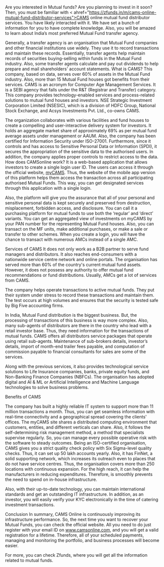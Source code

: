 Are you interested in Mutual funds? Are you planning to invest in it soon? Then, you must be familiar with < ahref="https://zfunds.in/m/cams-online-mutual-fund-distributor-services">CAMS online mutual fund distributor services</a>. You have likely interacted with it. We have set a bunch of information for you to have complete knowledge. Also, you will be amazed to learn about India’s most preferred Mutual Fund transfer agency. 

Generally, a transfer agency is an organisation that Mutual Fund companies and other financial institutions use widely. They use it to record transactions and maintain these records. Essentially, transfer agents help maintain records of securities buying-selling within funds in the Mutual Fund industry. Also, some transfer agents calculate and pay out dividends to help prepare and mail shareholders' account statements.
What is CAMS?
This company, based on data, serves over 60% of assets in the Mutual Fund industry. Also, more than 15 Mutual Fund houses got benefits from their services. CAMS is an acronym for Computer Age Management Services. It is a SEBI agency that falls under the R&T (Registrar and Transfer) category. This company provides technology-enabled services and process-related solutions to mutual fund houses and investors. NSE Strategic Investment Corporation Limited (NSESIC), which is a division of HDFC Group, National Stock Exchange, and Acsys Investments Pvt. Ltd., co-owns CAMS. 

The organization collaborates with various facilities and fund houses to create a compelling and user-interactive delivery system for investors. It holds an aggregate market share of approximately 69% as per mutual fund average assets under management or AAUM. Also, the company has been certified for Information Security under ISO-27001. Furthermore, since it controls and has access to Sensitive Personal Data or Information (SPDI), it secures the appropriation of the sensitive data to the authorised users. In addition, the company applies proper controls to restrict access to the data.
How does CAMSonline work?
It is a web-based application that allows investors to create a single login user ID. The users can access it through the official website, <a href="https://zfunds.in/m/mycams">myCAMS</a>. Thus, the website of the mobile app version of this platform helps them access the transaction across all participating authorised Mutual Funds. This way, you can get designated services through this application with a single login.

Also, the platform will give you the assurance that all of your personal and sensitive personal data is kept securely and preserved from destruction, misplacement, forbidden access, and disclosure. You can call it a purchasing platform for mutual funds to use both the ‘regular’ and ‘direct’ variants. You can get an aggregated view of investments on myCAMS by your PAN number for the representing Mutual Fund houses. Also, you can transact on the MF units, make additional purchases, or make a sale or transfer to other schemes. When you create a login, you will have the chance to transact with numerous AMCs instead of a single AMC.

Services of CAMS
It does not only work as a B2B partner to serve fund managers and distributors. It also reaches end-consumers with a nationwide service centre network and online portals. The organisation has served more than 60% of the country's current mutual fund assets. However, it does not possess any authority to offer mutual fund recommendations or fund distributions. Usually, AMCs get a lot of services from CAMS. 

The company helps operate transactions to active mutual funds. They put their system under stress to record these transactions and maintain them. The test occurs at high volumes and ensures that the security is tested safe by Big Five accounting firms.

In India, Mutual Fund distribution is the biggest business. But, the processing of transactions of this business is way more complex. Also, many sub-agents of distributors are there in the country who lead with a retail investor base. Thus, they need information for the transactions of mutual funds. CAMS offers all distributors service packages that operate using retail sub-agents. Maintenance of sub-brokers details, investor’s details, import of month-end trailer fees payable, and computation of commission payable to financial consultants for sales are some of the services.

Along with the previous services, it also provides technological service solutions to Life Insurance companies, banks, private equity funds, and Non-Banking Finance Companies (NBFCs). The organisation has adopted digital and AI & ML or Artificial Intelligence and Machine Language technologies to solve business problems.


Benefits of CAMS

The company has built a highly reliable IT system to support more than 11 million transactions a month. Thus, you can get seamless information with real-time connectivity and a geographical spread covering the clients' offices. The myCAMS site shares a distributed computing environment that customers, entities, and different verticals can share. Also, it follows the self-determining risk management method, a method that specialists supervise regularly. So, you can manage every possible operative risk with the software to steady outcomes.
Being an ISO-certified organisation, CAMS gives you a strict quality check policy with Six Sigma-level quality checks. Thus, it can set up 50 lakh accounts yearly. Also, it has FinNet, a solid supporting network, which increases its outreach even to places that do not have service centres. Thus, the organisation covers more than 250 locations with continuous expansion. For the high reach, it can help the manufacturers in reducing expenditures. Therefore, is smoothly prevents the need to spend on in-house infrastructure.

Also, with their up-to-date technology, you can maintain international standards and get an outstanding IT infrastructure. In addition, as an investor, you will easily verify your KYC electronically in the time of catering investment transactions.

Conclusion
In summary, CAMS Online is continuously improving its infrastructure performance. So, the next time you want to recover your Mutual Funds, you can check the official website. All you need to do just register with your email ID on www.camsonline.com, and you will get a valid registration for a lifetime. Therefore, all of your scheduled payments, managing and monitoring the portfolio, and business processes will become easier. 

For more, you can check Zfunds, where you will get all the information related to mutual funds.
